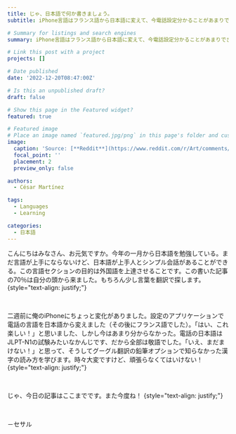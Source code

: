 ```yaml
---
title: じゃ、日本語で何か書きましょう。
subtitle: iPhone言語はフランス語から日本語に変えて、今電話設定分かることがあまりできないね

# Summary for listings and search engines
summary: iPhone言語はフランス語から日本語に変えて、今電話設定分かることがあまりできないね

# Link this post with a project
projects: []

# Date published
date: '2022-12-20T08:47:00Z'

# Is this an unpublished draft?
draft: false

# Show this page in the Featured widget?
featured: true

# Featured image
# Place an image named `featured.jpg/png` in this page's folder and customize its options here.
image:
  caption: 'Source: [**Reddit**](https://www.reddit.com/r/Art/comments/f9p5g4/mount_fuji_me_digital_art_2020/)'
  focal_point: ''
  placement: 2
  preview_only: false

authors:
  - César Martínez

tags:
  - Languages
  - Learning

categories:
  - 日本語
---
```


こんにちはみなさん、お元気ですか。今年の一月から日本語を勉強している。まだ言語が上手にならないけど、日本語が上手人とシンプル会話があることができる。この言語セクションの目的は外国語を上達させることです。この書いた記事の70％は自分の頭から来ました。もちろん少し言葉を翻訳で探します。
{style="text-align: justify;"}
<div></div><br>

二週前に俺のiPhoneにちょっと変化がありました。設定のアプリケーションで電話の言語を日本語から変えました（その後にフランス語でした）。「はい、これ楽しい！」と思いました、しかし今はあまり分からなかった。電話の日本語はJLPT-N1の試験みたいなかんじです、だから全部は敬語でした。「いえ、まだまけない！」と思って、そうしてグーグル翻訳の鉛筆オプションで知らなかった漢字の読み方を学びます。時々大変ですけど、頑張らなくてはいけない！
{style="text-align: justify;"}
<div></div><br>

じゃ、今日の記事はここまでです。また今度ね！
{style="text-align: justify;"}
<div></div><br>

－セサル

